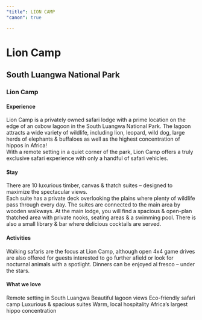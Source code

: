 ```yaml
---
"title": LION CAMP
"canon": true

---
```


# Lion Camp
## South Luangwa National Park
### Lion Camp

#### Experience
Lion Camp is a privately owned safari lodge with a prime location on the edge of an oxbow lagoon in the South Luangwa National Park.
The lagoon attracts a wide variety of wildlife, including lion, leopard, wild dog, large herds of elephants &amp; buffaloes as well as the highest concentration of hippos in Africa!  
With a remote setting in a quiet corner of the park, Lion Camp offers a truly exclusive safari experience with only a handful of safari vehicles.

#### Stay
There are 10 luxurious timber, canvas &amp; thatch suites – designed to maximize the spectacular views.  
Each suite has a private deck overlooking the plains where plenty of wildlife pass through every day.  The suites are connected to the main area by wooden walkways.
At the main lodge, you will find a spacious &amp; open-plan thatched area with private nooks, seating areas &amp; a swimming pool.  There is also a small library &amp; bar where delicious cocktails are served.

#### Activities
Walking safaris are the focus at Lion Camp, although open 4x4 game drives are also offered for guests interested to go further afield or look for nocturnal animals with a spotlight.
Dinners can be enjoyed al fresco – under the stars.


#### What we love
Remote setting in South Luangwa 
Beautiful lagoon views
Eco-friendly safari camp
Luxurious &amp; spacious suites
Warm, local hospitality
Africa’s largest hippo concentration